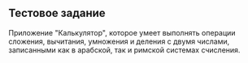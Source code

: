 ## Тестовое задание
Приложение "Калькулятор", которое умеет выполнять операции сложения, вычитания, умножения и деления с двумя числами, записанными как в арабской, так и римской системах счисления.